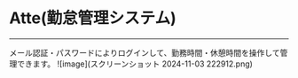 # Atte(勤怠管理システム)
***
メール認証・パスワードによりログインして、勤務時間・休憩時間を操作して管理できます。
![image](スクリーンショット 2024-11-03 222912.png)


